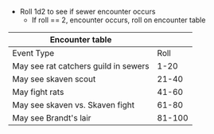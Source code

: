 - Roll 1d2 to see if sewer encounter occurs
	- If roll == 2, encounter occurs, roll on encounter table

| Encounter table                      |        |
| ------------------------------------ | ------ |
| Event Type                           | Roll   |
| May see rat catchers guild in sewers | 1-20   |
| May see skaven scout                 | 21-40  |
| May fight rats                       | 41-60  |
| May see skaven vs. Skaven fight      | 61-80  |
| May see Brandt's lair                | 81-100 |
